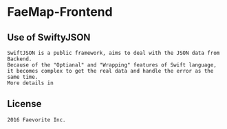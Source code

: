 # FaeMap-Frontend
## Use of SwiftyJSON
	SwiftJSON is a public framework, aims to deal with the JSON data from Backend. 
	Because of the "Optianal" and "Wrapping" features of Swift language,
	it becomes complex to get the real data and handle the error as the same time.
	More details in
## License
	2016 Faevorite Inc.

